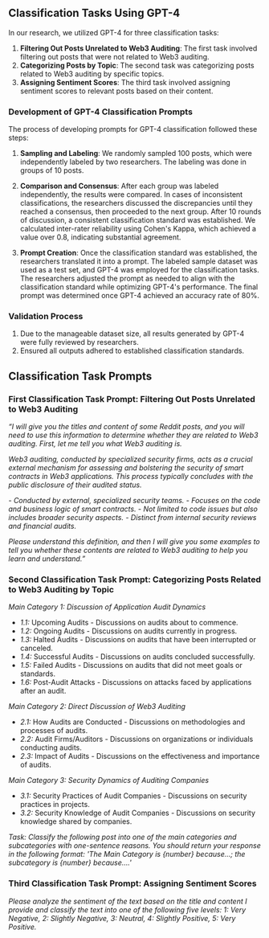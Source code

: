## Classification Tasks Using GPT-4

In our research, we utilized GPT-4 for three classification tasks:

1. **Filtering Out Posts Unrelated to Web3 Auditing**: The first task involved filtering out posts that were not related to Web3 auditing.
2. **Categorizing Posts by Topic**: The second task was categorizing posts related to Web3 auditing by specific topics.
3. **Assigning Sentiment Scores**: The third task involved assigning sentiment scores to relevant posts based on their content.

### Development of GPT-4 Classification Prompts

The process of developing prompts for GPT-4 classification followed these steps:

1. **Sampling and Labeling**: We randomly sampled 100 posts, which were independently labeled by two researchers. The labeling was done in groups of 10 posts.
   
2. **Comparison and Consensus**: After each group was labeled independently, the results were compared. In cases of inconsistent classifications, the researchers discussed the discrepancies until they reached a consensus, then proceeded to the next group. After 10 rounds of discussion, a consistent classification standard was established. We calculated inter-rater reliability using Cohen's Kappa, which achieved a value over 0.8, indicating substantial agreement. 
   
3. **Prompt Creation**: Once the classification standard was established, the researchers translated it into a prompt. The labeled sample dataset was used as a test set, and GPT-4 was employed for the classification tasks. The researchers adjusted the prompt as needed to align with the classification standard while optimizing GPT-4's performance. The final prompt was determined once GPT-4 achieved an accuracy rate of 80%.

### Validation Process

1. Due to the manageable dataset size, all results generated by GPT-4 were fully reviewed by researchers.
2. Ensured all outputs adhered to established classification standards.



## Classification Task Prompts

### **First Classification Task Prompt: Filtering Out Posts Unrelated to Web3 Auditing**

_“I will give you the titles and content of some Reddit posts, and you will need to use this information to determine whether they are related to Web3 auditing. First, let me tell you what Web3 auditing is._

_Web3 auditing, conducted by specialized security firms, acts as a crucial external mechanism for assessing and bolstering the security of smart contracts in Web3 applications. This process typically concludes with the public disclosure of their audited status._

_- Conducted by external, specialized security teams._
_- Focuses on the code and business logic of smart contracts._
_- Not limited to code issues but also includes broader security aspects._
_- Distinct from internal security reviews and financial audits._

_Please understand this definition, and then I will give you some examples to tell you whether these contents are related to Web3 auditing to help you learn and understand.”_



### **Second Classification Task Prompt: Categorizing Posts Related to Web3 Auditing by Topic**

_Main Category 1: Discussion of Application Audit Dynamics_

- _1.1:_ Upcoming Audits - Discussions on audits about to commence.
- _1.2:_ Ongoing Audits - Discussions on audits currently in progress.
- _1.3:_ Halted Audits - Discussions on audits that have been interrupted or canceled.
- _1.4:_ Successful Audits - Discussions on audits concluded successfully.
- _1.5:_ Failed Audits - Discussions on audits that did not meet goals or standards.
- _1.6:_ Post-Audit Attacks - Discussions on attacks faced by applications after an audit.

_Main Category 2: Direct Discussion of Web3 Auditing_

- _2.1:_ How Audits are Conducted - Discussions on methodologies and processes of audits.
- _2.2:_ Audit Firms/Auditors - Discussions on organizations or individuals conducting audits.
- _2.3:_ Impact of Audits - Discussions on the effectiveness and importance of audits.

_Main Category 3: Security Dynamics of Auditing Companies_

- _3.1:_ Security Practices of Audit Companies - Discussions on security practices in projects.
- _3.2:_ Security Knowledge of Audit Companies - Discussions on security knowledge shared by companies.

_Task: Classify the following post into one of the main categories and subcategories with one-sentence reasons. You should return your response in the following format: 'The Main Category is {number} because…; the subcategory is {number} because….'_


### **Third Classification Task Prompt: Assigning Sentiment Scores**

_Please analyze the sentiment of the text based on the title and content I provide and classify the text into one of the following five levels: 1: Very Negative, 2: Slightly Negative, 3: Neutral, 4: Slightly Positive, 5: Very Positive._
